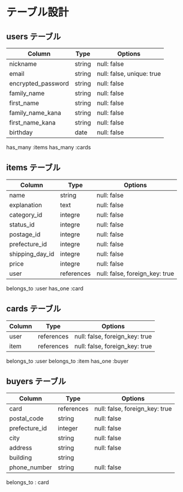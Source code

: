 # テーブル設計

## users テーブル

| Column             | Type   | Options                   |
| ------------------ | ------ | ------------------------- |
| nickname           | string | null: false               |
| email              | string | null: false, unique: true |
| encrypted_password | string | null: false               |
| family_name        | string | null: false               |
| first_name         | string | null: false               |
| family_name_kana   | string | null: false               |
| first_name_kana    | string | null: false               |
| birthday           | date   | null: false               |      

 has_many :items
 has_many :cards



##  items テーブル

| Column          | Type       | Options                         |
| --------------- | ---------- | ------------------------------- |
| name            | string     | null: false                     |
| explanation     | text       | null: false                     |
| category_id     | integre    | null: false                     |
| status_id       | integre    | null: false                     |
| postage_id      | integre    | null: false                     |
| prefecture_id   | integre    | null: false                     |
| shipping_day_id | integre    | null: false                     |
| price           | integre    | null: false                     |
| user            | references | null: false,  foreign_key: true |

belongs_to :user
has_one :card

## cards テーブル

| Column    | Type       | Options                        |
| --------- | ---------- | ------------------------------ |
| user      | references | null: false, foreign_key: true |
| item      | references | null: false, foreign_key: true |

belongs_to :user
belongs_to :item
has_one :buyer

## buyers テーブル

| Column         | Type       | Options                         |
| -------------  | ---------- | ------------------------------- |
| card           | references | null: false,  foreign_key: true |
| postal_code    | string     | null: false                     |
| prefecture_id  | integer    | null: false                     |
| city           | string     | null: false                     |
| address        | string     | null: false                     |
| building       | string     |                                 |
| phone_number   | string     | null: false                     |

belongs_to : card